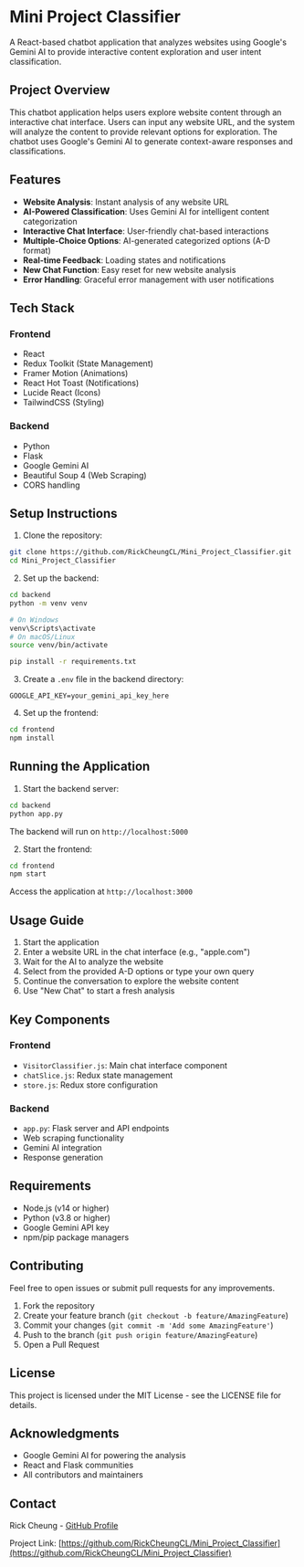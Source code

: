 # Mini Project Classifier

A React-based chatbot application that analyzes websites using Google's Gemini AI to provide interactive content exploration and user intent classification.

## Project Overview

This chatbot application helps users explore website content through an interactive chat interface. Users can input any website URL, and the system will analyze the content to provide relevant options for exploration. The chatbot uses Google's Gemini AI to generate context-aware responses and classifications.

## Features

- **Website Analysis**: Instant analysis of any website URL
- **AI-Powered Classification**: Uses Gemini AI for intelligent content categorization
- **Interactive Chat Interface**: User-friendly chat-based interactions
- **Multiple-Choice Options**: AI-generated categorized options (A-D format)
- **Real-time Feedback**: Loading states and notifications
- **New Chat Function**: Easy reset for new website analysis
- **Error Handling**: Graceful error management with user notifications

## Tech Stack

### Frontend
- React
- Redux Toolkit (State Management)
- Framer Motion (Animations)
- React Hot Toast (Notifications)
- Lucide React (Icons)
- TailwindCSS (Styling)

### Backend
- Python
- Flask
- Google Gemini AI
- Beautiful Soup 4 (Web Scraping)
- CORS handling

## Setup Instructions

1. Clone the repository:
```bash
git clone https://github.com/RickCheungCL/Mini_Project_Classifier.git
cd Mini_Project_Classifier
```

2. Set up the backend:
```bash
cd backend
python -m venv venv

# On Windows
venv\Scripts\activate
# On macOS/Linux
source venv/bin/activate

pip install -r requirements.txt
```

3. Create a `.env` file in the backend directory:
```env
GOOGLE_API_KEY=your_gemini_api_key_here
```

4. Set up the frontend:
```bash
cd frontend
npm install
```

## Running the Application

1. Start the backend server:
```bash
cd backend
python app.py
```
The backend will run on `http://localhost:5000`

2. Start the frontend:
```bash
cd frontend
npm start
```
Access the application at `http://localhost:3000`

## Usage Guide

1. Start the application
2. Enter a website URL in the chat interface (e.g., "apple.com")
3. Wait for the AI to analyze the website
4. Select from the provided A-D options or type your own query
5. Continue the conversation to explore the website content
6. Use "New Chat" to start a fresh analysis

## Key Components

### Frontend
- `VisitorClassifier.js`: Main chat interface component
- `chatSlice.js`: Redux state management
- `store.js`: Redux store configuration

### Backend
- `app.py`: Flask server and API endpoints
- Web scraping functionality
- Gemini AI integration
- Response generation

## Requirements

- Node.js (v14 or higher)
- Python (v3.8 or higher)
- Google Gemini API key
- npm/pip package managers

## Contributing

Feel free to open issues or submit pull requests for any improvements.

1. Fork the repository
2. Create your feature branch (`git checkout -b feature/AmazingFeature`)
3. Commit your changes (`git commit -m 'Add some AmazingFeature'`)
4. Push to the branch (`git push origin feature/AmazingFeature`)
5. Open a Pull Request

## License

This project is licensed under the MIT License - see the LICENSE file for details.

## Acknowledgments

- Google Gemini AI for powering the analysis
- React and Flask communities
- All contributors and maintainers

## Contact

Rick Cheung - [GitHub Profile](https://github.com/RickCheungCL)

Project Link: [https://github.com/RickCheungCL/Mini_Project_Classifier](https://github.com/RickCheungCL/Mini_Project_Classifier)
